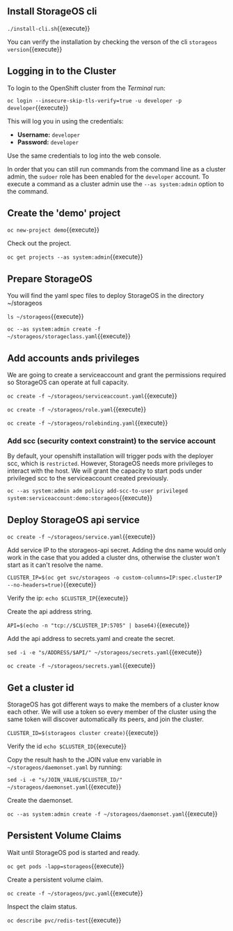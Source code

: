 ## Install StorageOS cli

``./install-cli.sh``{{execute}}

You can verify the installation by checking the verson of the cli ``storageos version``{{execute}}
## Logging in to the Cluster

To login to the OpenShift cluster from the _Terminal_ run:

``oc login --insecure-skip-tls-verify=true -u developer -p developer``{{execute}}

This will log you in using the credentials:

* **Username:** ``developer``
* **Password:** ``developer``

Use the same credentials to log into the web console.

In order that you can still run commands from the command line as a cluster
admin, the ``sudoer`` role has been enabled for the ``developer`` account.
To execute a command as a cluster admin use the ``--as system:admin`` option
to the command.

## Create the 'demo' project

``oc new-project demo``{{execute}}

Check out the project.

``oc get projects --as system:admin``{{execute}}

## Prepare StorageOS

You will find the yaml spec files to deploy StorageOS in the directory ~/storageos 

``ls ~/storageos``{{execute}}

``oc --as system:admin create -f ~/storageos/storageclass.yaml``{{execute}}


## Add accounts ands privileges 

We are going to create a serviceaccount and grant the permissions required so StorageOS can operate at full capacity.

``oc create -f ~/storageos/serviceaccount.yaml``{{execute}}

``oc create -f ~/storageos/role.yaml``{{execute}}

``oc create -f ~/storageos/rolebinding.yaml``{{execute}}

### Add scc (security context constraint) to the service account

By default, your openshift installation will trigger pods with the deployer scc, which is ``restricted``. However, StorageOS needs more privileges to interact with the host. 
We will grant the capacity to start pods under privileged scc to the serviceaccount created previously.

``oc --as system:admin adm policy add-scc-to-user privileged system:serviceaccount:demo:storageos``{{execute}}


## Deploy StorageOS api service

``oc create -f ~/storageos/service.yaml``{{execute}}

Add service IP to the storageos-api secret. Adding the dns name would only work in the case that you added a cluster dns, otherwise the cluster won't start as it can't resolve the name.

``CLUSTER_IP=$(oc get svc/storageos -o custom-columns=IP:spec.clusterIP --no-headers=true)``{{execute}}

Verify the ip: ``echo $CLUSTER_IP``{{execute}}

Create the api address string.

``API=$(echo -n "tcp://$CLUSTER_IP:5705" | base64)``{{execute}}

Add the api address to secrets.yaml and create the secret. 

``sed -i -e "s/ADDRESS/$API/" ~/storageos/secrets.yaml``{{execute}}

``oc create -f ~/storageos/secrets.yaml``{{execute}}

## Get a cluster id

StorageOS has got different ways to make the members of a cluster know each other. We will use a token so every member of the cluster using the same token will discover automatically its peers, and join the cluster.

``CLUSTER_ID=$(storageos cluster create)``{{execute}}

Verify the id ``echo $CLUSTER_ID``{{execute}}

Copy the result hash to the JOIN value env variable in ``~/storageos/daemonset.yaml`` by running:

``sed -i -e "s/JOIN_VALUE/$CLUSTER_ID/" ~/storageos/daemonset.yaml``{{execute}}

Create the daemonset.

``oc --as system:admin create -f ~/storageos/daemonset.yaml``{{execute}}

## Persistent Volume Claims

Wait until StorageOS pod is started and ready.

``oc get pods -lapp=storageos``{{execute}}

Create a persistent volume claim.

``oc create -f ~/storageos/pvc.yaml``{{execute}}

Inspect the claim status.

``oc describe pvc/redis-test``{{execute}}
